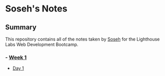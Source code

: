 # Soseh's Notes

## Summary

This repository contains all of the notes taken by [Soseh](https://github.com/sosehov) for the Lighthouse Labs Web Development Bootcamp.

### - [Week 1](/Week_1)
* [Day 1](/Week_1/Day_1)

